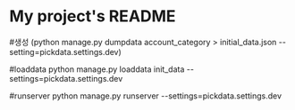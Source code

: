 # My project's README

#생성
(python manage.py dumpdata account_category > initial_data.json --setting=pickdata.settings.dev)

#loaddata
python manage.py loaddata init_data --settings=pickdata.settings.dev


#runserver
python manage.py runserver --settings=pickdata.settings.dev